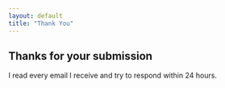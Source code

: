 ```yaml
---
layout: default
title: "Thank You"
---
```

<div class="confirm">
<h2>Thanks for your submission</h2>
<p>I read every email I receive and try to respond within 24 hours.<p>
</div>
